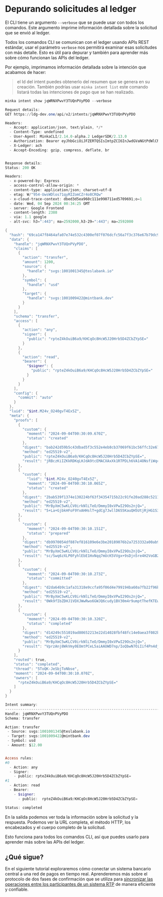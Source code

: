 # Depurando solicitudes al ledger

El CLI tiene un argumento `--verbose` que se puede usar con todos los comandos. Este argumento imprime información detallada sobre la solicitud que se envió al ledger.

Todos los comandos CLI se comunican con el ledger usando APIs REST estándar, usar el parámetro `verbose` nos permitirá examinar esas solicitudes con más detalle. Esto es útil para depurar y también para aprender más sobre cómo funcionan las APIs del ledger.

Por ejemplo, imprimamos información detallada sobre la intención que acabamos de hacer:

> el Id del intent puedes obtenerlo del resumen que se genera en su creación. También podrías usar `minka intent list` este comando listará todas las intenciones de pago que se han realizado.

```powershell
minka intent show jqWRNXPwvY3TUQnPVyPDO --verbose

Request details:
GET https://ldg-dev.one/api/v2/intents/jqWRNXPwvY3TUQnPVyPDO

Headers:
  - Accept: application/json, text/plain, */*
  - Content-Type: undefined
  - User-Agent: MinkaCLI/2.14.0-alpha.2 LedgerSDK/2.13.0
  - Authorization: Bearer eyJhbGciOiJFZERTQSIsImtpZCI6InJwdGVaNGtPdWlCNmE5L0tIQ3FPYzhIY1c1SjIwSHJiNUQ0WkNiWllwU0U9In0.eyJpYXQiOjE3MjU0MTAwNjUsImV4cCI6MTcyNTQxMzY2NSwiaXNzIjoiY2xpIiwiYXVkIjoiYWNoIiwic3ViIjoic2lnbmVyOnRlc2xhYmFuayIsImhzaCI6ImZhNDczZTE2ZjYwYTFhYTI1YzY1ZDQwMGMyYWU1NjI5OGNlMmNlYzJkZDViZGQ4YTFmZmQzMDA4NmQwMjZkODI6eC1sZWRnZXIifQ.nHKx5adDlRmDEhRTipQH7KTmNQmUHBz6xvDpsirzn0aPe5ynDRhx7BKwE9_iQMgLJfNJW3-tSIGXYas6PDuUDQ
  - X-Ledger: ach
  - Accept-Encoding: gzip, compress, deflate, br


Response details:
Status: 200 OK

Headers:
  - x-powered-by: Express
  - access-control-allow-origin: *
  - content-type: application/json; charset=utf-8
  - etag: W/"954-UwsWDlos71qyRIZomCZr4o8CRQw"
  - x-cloud-trace-context: dbed3d5ea960c111e990711ed5709691;o=1
  - date: Wed, 04 Sep 2024 00:34:25 GMT
  - server: Google Frontend
  - content-length: 2388
  - via: 1.1 google
  - alt-svc: h3=":443"; ma=2592000,h3-29=":443"; ma=2592000

{
  "hash": "69ca147f8464afa07e74e532c4300ef07f076dcfc56a7f3c376e67b79dc9a520",
  "data": {
    "handle": "jqWRNXPwvY3TUQnPVyPDO",
    "claims": [
      {
        "action": "transfer",
        "amount": 1200,
        "source": {
          "handle": "svgs:1001001345@teslabank.io"
        },
        "symbol": {
          "handle": "usd"
        },
        "target": {
          "handle": "svgs:1001009422@mintbank.dev"
        }
      }
    ],
    "schema": "transfer",
    "access": [
      {
        "action": "any",
        "signer": {
          "public": "rpteZ4kOuiB6a9/KHCqOc8HcW5J20Hrb5D4ZCbZYpSE="
        }
      },
      {
        "action": "read",
        "bearer": {
          "$signer": {
            "public": "rpteZ4kOuiB6a9/KHCqOc8HcW5J20Hrb5D4ZCbZYpSE="
          }
        }
      }
    ],
    "config": {
      "commit": "auto"
    }
  },
  "luid": "$int.M24v_O240gvT4Ex5Z",
  "meta": {
    "proofs": [
      {
        "custom": {
          "moment": "2024-09-04T00:30:09.670Z",
          "status": "created"
        },
        "digest": "bab242d59b5c43dbad5f3c552e4eb8cb37069f61bc56ffc32e67db01fab11180",
        "method": "ed25519-v2",
        "public": "rpteZ4kOuiB6a9/KHCqOc8HcW5J20Hrb5D4ZCbZYpSE=",
        "result": "jRBczKiIZKkRDKqLHJdA9tcEMACXAxXk1RTPDLh6VA14ONsfiWqcJI+/ncLWj/xb6qWqccodEqzQwdkIT7PDAg=="
      },
      {
        "custom": {
          "luid": "$int.M24v_O240gvT4Ex5Z",
          "moment": "2024-09-04T00:30:10.065Z",
          "status": "created"
        },
        "digest": "2bab539f1374e130224bf63f34354715b22c91fe20ad288c52115640a9df1f05",
        "method": "ed25519-v2",
        "public": "MrByXmC5wKLCV0irkNlLTeO/DmmyI0xVPwI29Os2njQ=",
        "result": "5+La+GjbkHFoF9YxAHHslT+gdCg7JwllD655KauQH5UtjRjHG1S3jHpDSeqb54umKtJiLpJkGTMLwLcceqf1BQ=="
      },
      {
        "custom": {
          "moment": "2024-09-04T00:30:10.151Z",
          "status": "prepared"
        },
        "digest": "db9970054df887ef816109e6e3be20189076b2a7253332a00ab98df485e9300a",
        "method": "ed25519-v2",
        "public": "MrByXmC5wKLCV0irkNlLTeO/DmmyI0xVPwI29Os2njQ=",
        "result": "sc/Swq6zXLP0FyhlEbE1HxNqq7mUcK5VVgx+9sDjn5re4H2VoGB26lQB1Y7A97BE1zuZ/WJOmqMQuSTr+9lcBw=="
      },
      {
        "custom": {
          "moment": "2024-09-04T00:30:10.273Z",
          "status": "committed"
        },
        "digest": "d2da64b9c1afa31318e9ccfa95f06d4e799194ba60a7fb22f96b1e8df7db6476",
        "method": "ed25519-v2",
        "public": "MrByXmC5wKLCV0irkNlLTeO/DmmyI0xVPwI29Os2njQ=",
        "result": "0Wk9fIbZDHJ1VDXJWwRwo6GWJQ6cudy1BV30m4r9umptThefKTEwryV00/lC4TL1jfZ32WQqGiGcsSmsgVISAg=="
      },
      {
        "custom": {
          "moment": "2024-09-04T00:30:10.320Z",
          "status": "completed"
        },
        "digest": "d14249c551019ad80652213e22d14028fbf48fc14e0aea3f082b1303bc780bdf",
        "method": "ed25519-v2",
        "public": "MrByXmC5wKLCV0irkNlLTeO/DmmyI0xVPwI29Os2njQ=",
        "result": "VprzAnj8WkVmy0EOmtPCeL5aiAAUWD7np/IoQbwN7OiIif4Pn4djOFliwZreT8kQecYlTGrbiaF5h3ovk9JzDA=="
      }
    ],
    "routed": true,
    "status": "completed",
    "thread": "5ToQK-JeSbjToNbse",
    "moment": "2024-09-04T00:30:10.070Z",
    "owners": [
      "rpteZ4kOuiB6a9/KHCqOc8HcW5J20Hrb5D4ZCbZYpSE="
    ]
  }
}

Intent summary:
---------------------------------------------------------------------------
Handle: jqWRNXPwvY3TUQnPVyPDO
Schema: transfer

Action: transfer
 - Source: svgs:1001001345@teslabank.io
 - Target: svgs:1001009422@mintbank.dev
 - Symbol: usd
 - Amount: $12.00


Access rules:
#0
  - Action: any
  - Signer:
    - public: rpteZ4kOuiB6a9/KHCqOc8HcW5J20Hrb5D4ZCbZYpSE=
#1
  - Action: read
  - Bearer:
    - $signer:
      - public:  rpteZ4kOuiB6a9/KHCqOc8HcW5J20Hrb5D4ZCbZYpSE=

Status: completed
```

En la salida podemos ver toda la información sobre la solicitud y la respuesta. Podemos ver la URL completa, el método HTTP, los encabezados y el cuerpo completo de la solicitud.

Esto funciona para todos los comandos CLI, así que puedes usarlo para aprender más sobre las APIs del ledger.

## ¿Qué sigue?

En el siguiente tutorial exploraremos cómo conectar un sistema bancario central a una red de pagos en tiempo real. Aprenderemos más sobre el protocolo de dos fases de confirmación que se utiliza para [sincronizar las operaciones entre los participantes de un sistema RTP](../integrando-con-un-riel-de-sistema-de-pago-de-tiempo-real/) de manera eficiente y confiable.

